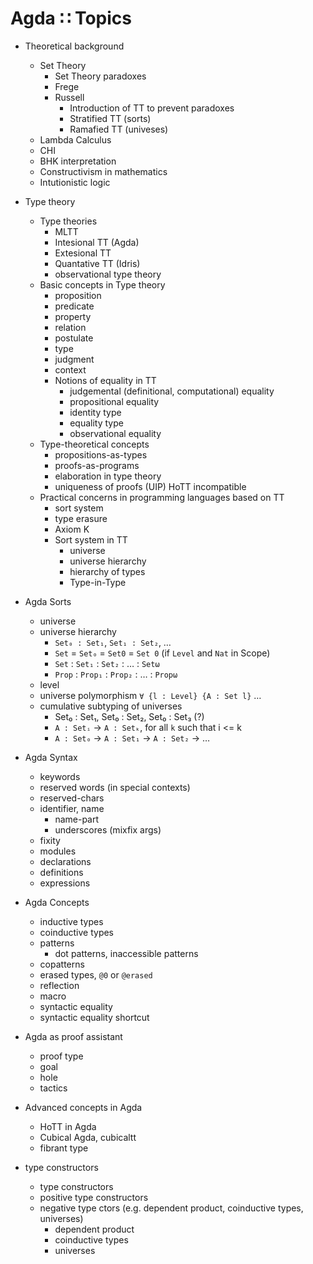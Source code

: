 # Agda ∷ Topics

* Theoretical background
  - Set Theory
    - Set Theory paradoxes
    - Frege
    - Russell
      - Introduction of TT to prevent paradoxes
      - Stratified TT (sorts)
      - Ramafied TT (univeses)
  - Lambda Calculus
  - CHI
  - BHK interpretation
  - Constructivism in mathematics
  - Intutionistic logic

* Type theory
  * Type theories
    - MLTT
    - Intesional TT (Agda)
    - Extesional TT
    - Quantative TT (Idris)
    - observational type theory
  * Basic concepts in Type theory
    - proposition
    - predicate
    - property
    - relation
    - postulate
    - type
    - judgment
    - context
    * Notions of equality in TT
      - judgemental (definitional, computational) equality
      - propositional equality
      - identity type
      - equality type
      - observational equality
  * Type-theoretical concepts
    - propositions-as-types
    - proofs-as-programs
    - elaboration in type theory
    - uniqueness of proofs (UIP) HoTT incompatible
  * Practical concerns in programming languages based on TT
    - sort system
    - type erasure
    - Axiom K
    * Sort system in TT
      - universe
      - universe hierarchy
      - hierarchy of types
      - Type-in-Type


* Agda Sorts
  - universe
  - universe hierarchy
    - `Set₀ : Set₁`, `Set₁ : Set₂`, …
    - `Set` = `Set₀` = `Set0` = `Set 0` (if `Level` and `Nat` in Scope)
    - `Set` : `Set₁` : `Set₂` : … : `Setω`
    - `Prop` : `Prop₁` : `Prop₂` : … : `Propω`
  - level
  - universe polymorphism
    `∀ {l : Level} {A : Set l}` …
  - cumulative subtyping of universes
    - Set₀ : Set₁, Set₀ : Set₂, Set₀ : Set₃ (?)
    - `A : Setᵢ` -> `A : Setₖ`, for all `k` such that i <= k
    - `A : Set₀` -> `A : Set₁` -> `A : Set₂` -> …


* Agda Syntax
  - keywords
  - reserved words (in special contexts)
  - reserved-chars
  - identifier, name
    - name-part
    - underscores (mixfix args)
  - fixity
  - modules
  - declarations
  - definitions
  - expressions

* Agda Concepts
  - inductive types
  - coinductive types
  - patterns
    - dot patterns, inaccessible patterns
  - copatterns
  - erased types, `@0` or `@erased`
  - reflection
  - macro
  - syntactic equality
  - syntactic equality shortcut

* Agda as proof assistant
  - proof type
  - goal
  - hole
  - tactics

* Advanced concepts in Agda
  - HoTT in Agda
  - Cubical Agda, cubicaltt
  - fibrant type


* type constructors
  - type constructors
  - positive type constructors
  - negative type ctors (e.g. dependent product, coinductive types, universes)
    - dependent product
    - coinductive types
    - universes
